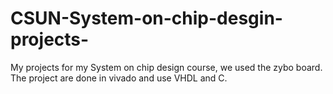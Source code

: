 # CSUN-System-on-chip-desgin-projects-
My projects for my System on chip design course, we used the zybo board. The project are done in vivado and use VHDL and C.
